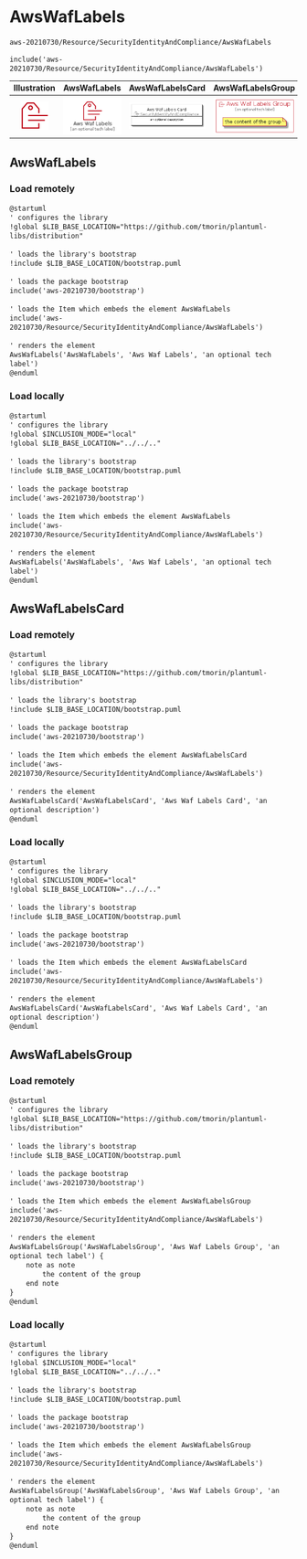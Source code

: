 # AwsWafLabels


```text
aws-20210730/Resource/SecurityIdentityAndCompliance/AwsWafLabels
```

```text
include('aws-20210730/Resource/SecurityIdentityAndCompliance/AwsWafLabels')
```



| Illustration | AwsWafLabels | AwsWafLabelsCard | AwsWafLabelsGroup |
| :---: | :---: | :---: | :---: |
| ![illustration for Illustration](../../../aws-20210730/Resource/SecurityIdentityAndCompliance/AwsWafLabels.png) | ![illustration for AwsWafLabels](../../../aws-20210730/Resource/SecurityIdentityAndCompliance/AwsWafLabels.Local.png) | ![illustration for AwsWafLabelsCard](../../../aws-20210730/Resource/SecurityIdentityAndCompliance/AwsWafLabelsCard.Local.png) | ![illustration for AwsWafLabelsGroup](../../../aws-20210730/Resource/SecurityIdentityAndCompliance/AwsWafLabelsGroup.Local.png) |




## AwsWafLabels

### Load remotely
```plantuml
@startuml
' configures the library
!global $LIB_BASE_LOCATION="https://github.com/tmorin/plantuml-libs/distribution"

' loads the library's bootstrap
!include $LIB_BASE_LOCATION/bootstrap.puml

' loads the package bootstrap
include('aws-20210730/bootstrap')

' loads the Item which embeds the element AwsWafLabels
include('aws-20210730/Resource/SecurityIdentityAndCompliance/AwsWafLabels')

' renders the element
AwsWafLabels('AwsWafLabels', 'Aws Waf Labels', 'an optional tech label')
@enduml
```

### Load locally
```plantuml
@startuml
' configures the library
!global $INCLUSION_MODE="local"
!global $LIB_BASE_LOCATION="../../.."

' loads the library's bootstrap
!include $LIB_BASE_LOCATION/bootstrap.puml

' loads the package bootstrap
include('aws-20210730/bootstrap')

' loads the Item which embeds the element AwsWafLabels
include('aws-20210730/Resource/SecurityIdentityAndCompliance/AwsWafLabels')

' renders the element
AwsWafLabels('AwsWafLabels', 'Aws Waf Labels', 'an optional tech label')
@enduml
```

## AwsWafLabelsCard

### Load remotely
```plantuml
@startuml
' configures the library
!global $LIB_BASE_LOCATION="https://github.com/tmorin/plantuml-libs/distribution"

' loads the library's bootstrap
!include $LIB_BASE_LOCATION/bootstrap.puml

' loads the package bootstrap
include('aws-20210730/bootstrap')

' loads the Item which embeds the element AwsWafLabelsCard
include('aws-20210730/Resource/SecurityIdentityAndCompliance/AwsWafLabels')

' renders the element
AwsWafLabelsCard('AwsWafLabelsCard', 'Aws Waf Labels Card', 'an optional description')
@enduml
```

### Load locally
```plantuml
@startuml
' configures the library
!global $INCLUSION_MODE="local"
!global $LIB_BASE_LOCATION="../../.."

' loads the library's bootstrap
!include $LIB_BASE_LOCATION/bootstrap.puml

' loads the package bootstrap
include('aws-20210730/bootstrap')

' loads the Item which embeds the element AwsWafLabelsCard
include('aws-20210730/Resource/SecurityIdentityAndCompliance/AwsWafLabels')

' renders the element
AwsWafLabelsCard('AwsWafLabelsCard', 'Aws Waf Labels Card', 'an optional description')
@enduml
```

## AwsWafLabelsGroup

### Load remotely
```plantuml
@startuml
' configures the library
!global $LIB_BASE_LOCATION="https://github.com/tmorin/plantuml-libs/distribution"

' loads the library's bootstrap
!include $LIB_BASE_LOCATION/bootstrap.puml

' loads the package bootstrap
include('aws-20210730/bootstrap')

' loads the Item which embeds the element AwsWafLabelsGroup
include('aws-20210730/Resource/SecurityIdentityAndCompliance/AwsWafLabels')

' renders the element
AwsWafLabelsGroup('AwsWafLabelsGroup', 'Aws Waf Labels Group', 'an optional tech label') {
    note as note
        the content of the group
    end note
}
@enduml
```

### Load locally
```plantuml
@startuml
' configures the library
!global $INCLUSION_MODE="local"
!global $LIB_BASE_LOCATION="../../.."

' loads the library's bootstrap
!include $LIB_BASE_LOCATION/bootstrap.puml

' loads the package bootstrap
include('aws-20210730/bootstrap')

' loads the Item which embeds the element AwsWafLabelsGroup
include('aws-20210730/Resource/SecurityIdentityAndCompliance/AwsWafLabels')

' renders the element
AwsWafLabelsGroup('AwsWafLabelsGroup', 'Aws Waf Labels Group', 'an optional tech label') {
    note as note
        the content of the group
    end note
}
@enduml
```

